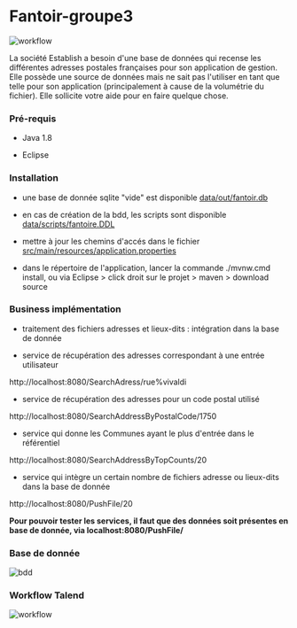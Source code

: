 # Fantoir-groupe3

![workflow](https://github.com/donos-63/Fantoir-groupe3/screenshots/brief_logo.jpeg)

La société Establish a besoin d'une base de données qui recense les différentes adresses postales françaises pour son application de gestion. Elle possède une source de données mais ne sait pas l'utiliser en tant que telle pour son application (principalement à cause de la volumétrie du fichier). Elle sollicite votre aide pour en faire quelque chose.


### Pré-requis

* Java 1.8

* Eclipse


### Installation

* une base de donnée sqlite "vide" est disponible [data/out/fantoir.db](https://github.com/donos-63/Fantoir-groupe3/blob/main/Fantoir/data/out/fantoir.db)

* en cas de création de la bdd, les scripts sont disponible [data/scripts/fantoire.DDL](https://github.com/donos-63/Fantoir-groupe3/blob/main/Fantoir/data/scripts/fantoire.DDL)

* mettre à jour les chemins d'accés dans le fichier [src/main/resources/application.properties](https://github.com/donos-63/Fantoir-groupe3/blob/main/Fantoir/src/main/resources/application.properties)

* dans le répertoire de l'application, lancer la commande ./mvnw.cmd install, ou via Eclipse > click droit sur le projet > maven > download source


### Business implémentation

* traitement des fichiers adresses et lieux-dits : intégration dans la base de donnée

* service de récupération des adresses correspondant à une entrée utilisateur

http://localhost:8080/SearchAdress/rue%vivaldi

* service de récupération des adresses pour un code postal utilisé

http://localhost:8080/SearchAddressByPostalCode/1750

* service qui donne les Communes ayant le plus d'entrée dans le référentiel

http://localhost:8080/SearchAddressByTopCounts/20

* service qui intègre un certain nombre de fichiers adresse ou lieux-dits dans la base de donnée

http://localhost:8080/PushFile/20

**Pour pouvoir tester les services, il faut que des données soit présentes en base de donnée, via localhost:8080/PushFile/**


### Base de donnée

![bdd](https://github.com/donos-63/Fantoir-groupe3/screenshots/bdd_uml.png)


### Workflow Talend

![workflow](https://github.com/donos-63/Fantoir-groupe3/screenshots/talend_workflow.png)
